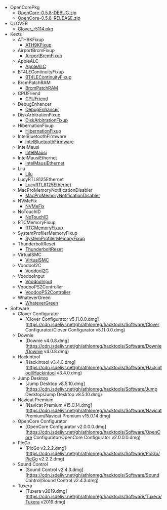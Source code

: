 - OpenCorePkg
  - [OpenCore-0.5.8-DEBUG.zip](https://cdn.jsdelivr.net/gh/athlonreg/hacktools/OpenCorePkg/OpenCore-0.5.8-DEBUG.zip)
  - [OpenCore-0.5.8-RELEASE.zip](https://cdn.jsdelivr.net/gh/athlonreg/hacktools/OpenCorePkg/OpenCore-0.5.8-RELEASE.zip)
- CLOVER
  - [Clover_r5114.pkg](https://cdn.jsdelivr.net/gh/athlonreg/hacktools/Clover/Clover_r5114.pkg)
- Kexts
  - ATH9KFixup
    - [ATH9KFixup](https://cdn.jsdelivr.net/gh/athlonreg/hacktools/Kexts/ATH9KFixup/ATH9KFixup-1.3.3-RELEASE.zip)
  - AirportBrcmFixup
    - [AirportBrcmFixup](https://cdn.jsdelivr.net/gh/athlonreg/hacktools/Kexts/AirportBrcmFixup/AirportBrcmFixup-2.0.7-RELEASE.zip)
  - AppleALC
    - [AppleALC](https://cdn.jsdelivr.net/gh/athlonreg/hacktools/Kexts/AppleALC/AppleALC-1.4.8-RELEASE.zip)
  - BT4LEContinuityFixup
    - [BT4LEContinuityFixup](https://cdn.jsdelivr.net/gh/athlonreg/hacktools/Kexts/BT4LEContinuityFixup/BT4LEContinuityFixup-1.1.4-RELEASE.zip)
  - BrcmPatchRAM
    - [BrcmPatchRAM](https://cdn.jsdelivr.net/gh/athlonreg/hacktools/Kexts/BrcmPatchRAM/BrcmPatchRAM-2.5.3-RELEASE.zip)
  - CPUFriend
    - [CPUFriend](https://cdn.jsdelivr.net/gh/athlonreg/hacktools/Kexts/CPUFriend/CPUFriend-1.2.0-RELEASE.zip)
  - DebugEnhancer
    - [DebugEnhancer](https://cdn.jsdelivr.net/gh/athlonreg/hacktools/Kexts/DebugEnhancer/DebugEnhancer-1.0.0-RELEASE.zip)
  - DiskArbitrationFixup
    - [DiskArbitrationFixup](https://cdn.jsdelivr.net/gh/athlonreg/hacktools/Kexts/DiskArbitrationFixup/DiskArbitrationFixup-1.0.0-RELEASE.zip)
  - HibernationFixup
    - [HibernationFixup](https://cdn.jsdelivr.net/gh/athlonreg/hacktools/Kexts/HibernationFixup/HibernationFixup-1.3.3-RELEASE.zip)
  - IntelBluetoothFirmware
    - [IntelBluetoothFirmware](https://cdn.jsdelivr.net/gh/athlonreg/hacktools/Kexts/IntelBluetoothFirmware/IntelBluetoothFirmware-1.0.3-RELEASE.zip)
  - IntelMausi
    - [IntelMausi](https://cdn.jsdelivr.net/gh/athlonreg/hacktools/Kexts/IntelMausi/IntelMausi-1.0.2-RELEASE.zip)
  - IntelMausiEthernet
    - [IntelMausiEthernet](https://cdn.jsdelivr.net/gh/athlonreg/hacktools/Kexts/IntelMausiEthernet/IntelMausiEthernet-2.5.1d1.zip)
  - Lilu
    - [Lilu](https://cdn.jsdelivr.net/gh/athlonreg/hacktools/Kexts/Lilu/Lilu-1.4.4-RELEASE.zip)
  - LucyRTL8125Ethernet
    - [LucyRTL8125Ethernet](https://cdn.jsdelivr.net/gh/athlonreg/hacktools/Kexts/LucyRTL8125Ethernet/LucyRTL8125Ethernet-1.0.0d3-RELEASE.zip)
  - MacProMemoryNotificationDisabler
    - [MacProMemoryNotificationDisabler](https://cdn.jsdelivr.net/gh/athlonreg/hacktools/Kexts/MacProMemoryNotificationDisabler/MacProMemoryNotificationDisabler-1.0.0-RELEASE.zip)
  - NVMeFix
    - [NVMeFix](https://cdn.jsdelivr.net/gh/athlonreg/hacktools/Kexts/NVMeFix/NVMeFix-1.0.2-RELEASE.zip)
  - NoTouchID
    - [NoTouchID](https://cdn.jsdelivr.net/gh/athlonreg/hacktools/Kexts/NoTouchID/NoTouchID-1.0.3-RELEASE.zip)
  - RTCMemoryFixup
    - [RTCMemoryFixup](https://cdn.jsdelivr.net/gh/athlonreg/hacktools/Kexts/RTCMemoryFixup/RTCMemoryFixup-1.0.5-RELEASE.zip)
  - SystemProfilerMemoryFixup
    - [SystemProfilerMemoryFixup](https://cdn.jsdelivr.net/gh/athlonreg/hacktools/Kexts/SystemProfilerMemoryFixup/SystemProfilerMemoryFixup-1.0.0-RELEASE.zip)
  - ThunderboltReset
    - [ThunderboltReset](https://cdn.jsdelivr.net/gh/athlonreg/hacktools/Kexts/ThunderboltReset/ThunderboltReset-1.0.0d1-RELEASE.zip)
  - VirtualSMC
    - [VirtualSMC](https://cdn.jsdelivr.net/gh/athlonreg/hacktools/Kexts/VirtualSMC/VirtualSMC-1.1.3-RELEASE.zip)
  - VoodooI2C
    - [VoodooI2C](https://cdn.jsdelivr.net/gh/athlonreg/hacktools/Kexts/VoodooI2C/VoodooI2C-2.4.1.zip)
  - VoodooInput
    - [VoodooInput](https://cdn.jsdelivr.net/gh/athlonreg/hacktools/Kexts/VoodooInput/VoodooInput-1.0.5-RELEASE.zip)
  - VoodooPS2Controller
    - [VoodooPS2Controller](https://cdn.jsdelivr.net/gh/athlonreg/hacktools/Kexts/VoodooPS2Controller/VoodooPS2Controller-2.1.4-RELEASE.zip)
  - WhateverGreen
    - [WhateverGreen](https://cdn.jsdelivr.net/gh/athlonreg/hacktools/Kexts/WhateverGreen/WhateverGreen-1.3.9-RELEASE.zip)
- Software
  - Clover Configurator
    - [Clover Configurator v5.11.0.0.dmg](https://cdn.jsdelivr.net/gh/athlonreg/hacktools/Software/Clover Configurator/Clover Configurator v5.11.0.0.dmg)
  - Downie
    - [Downie v4.0.8.dmg](https://cdn.jsdelivr.net/gh/athlonreg/hacktools/Software/Downie/Downie v4.0.8.dmg)
  - Hackintool
    - [Hackintool v3.4.0.dmg](https://cdn.jsdelivr.net/gh/athlonreg/hacktools/Software/Hackintool/Hackintool v3.4.0.dmg)
  - Jump Desktop
    - [Jump Desktop v8.5.10.dmg](https://cdn.jsdelivr.net/gh/athlonreg/hacktools/Software/Jump Desktop/Jump Desktop v8.5.10.dmg)
  - Navicat Premium
    - [Navicat Premium v15.0.14.dmg](https://cdn.jsdelivr.net/gh/athlonreg/hacktools/Software/Navicat Premium/Navicat Premium v15.0.14.dmg)
  - OpenCore Configurator
    - [OpenCore Configurator v2.0.0.0.dmg](https://cdn.jsdelivr.net/gh/athlonreg/hacktools/Software/OpenCore Configurator/OpenCore Configurator v2.0.0.0.dmg)
  - PicGo
    - [PicGo v2.2.2.dmg](https://cdn.jsdelivr.net/gh/athlonreg/hacktools/Software/PicGo/PicGo v2.2.2.dmg)
  - Sound Control
    - [Sound Control v2.4.3.dmg](https://cdn.jsdelivr.net/gh/athlonreg/hacktools/Software/Sound Control/Sound Control v2.4.3.dmg)
  - Tuxera
    - [Tuxera v2019.dmg](https://cdn.jsdelivr.net/gh/athlonreg/hacktools/Software/Tuxera/Tuxera v2019.dmg)
